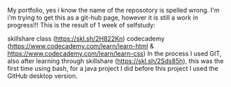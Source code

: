 My portfolio, yes i know the name of the reposotory is spelled wrong. I'm i'm trying to get this as a git-hub page, however it is still a work in progress!!! This is the result of 1 week of selfstudy:

skillshare class (https://skl.sh/2H822Kn)
codecademy (https://www.codecademy.com/learn/learn-html & https://www.codecademy.com/learn/learn-css)
In the process I used GIT, also after learning through skillshare (https://skl.sh/2Sds85h), this was the first time using bash, for a java project I did before this project I used the GitHub desktop version.

